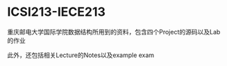 # ICSI213-IECE213
重庆邮电大学国际学院数据结构所用到的资料，包含四个Project的源码以及Lab的作业

此外，还包括相关Lecture的Notes以及example exam

